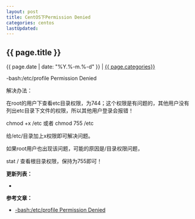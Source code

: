 ```yaml
---
layout: post
title: CentOS下Permission Denied
categories: centos
lastUpdated:
---
```


## {{ page.title }}

{{ page.date | date: "%Y.%-m.%-d" }} | <a href="/archive#{{ page.categories }}">{{ page.categories}}</a>

  
-bash:/etc/profile Permission Denied

解决办法：

在root的用户下查看etc目录权限，为744；这个权限是有问题的，其他用户没有列出etc目录下文件的权限，所以其他用户登录会报错！

chmod +x /etc  或者   chmod 755 /etc

给/etc/目录加上x权限即可解决问题。

如果root用户也出现该问题，可能的原因是/目录权限问题，

stat /     查看根目录权限，保持为755即可！


**更新列表：**

*



**参考文章：**

* [-bash:/etc/profile Permission Denied][1]

[1]: https://yq.aliyun.com/articles/65212

